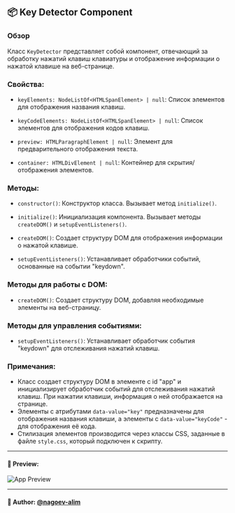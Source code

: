 ## 📦 Key Detector Component

### Обзор

Класс `KeyDetector` представляет собой компонент, отвечающий за обработку нажатий клавиш клавиатуры и отображение информации о нажатой клавише на веб-странице.

### Свойства:

- `keyElements: NodeListOf<HTMLSpanElement> | null`: Список элементов для отображения названия клавиш.

- `keyCodeElements: NodeListOf<HTMLSpanElement> | null`: Список элементов для отображения кодов клавиш.

- `preview: HTMLParagraphElement | null`: Элемент для предварительного отображения текста.

- `container: HTMLDivElement | null`: Контейнер для скрытия/отображения элементов.

### Методы:

- `constructor()`: Конструктор класса. Вызывает метод `initialize()`.

- `initialize()`: Инициализация компонента. Вызывает методы `createDOM()` и `setupEventListeners()`.

- `createDOM()`: Создает структуру DOM для отображения информации о нажатой клавише.

- `setupEventListeners()`: Устанавливает обработчики событий, основанные на событии "keydown".

### Методы для работы с DOM:

- `createDOM()`: Создает структуру DOM, добавляя необходимые элементы на веб-страницу.

### Методы для управления событиями:

- `setupEventListeners()`: Устанавливает обработчик события "keydown" для отслеживания нажатий клавиш.

### Примечания:
- Класс создает структуру DOM в элементе с id "app" и инициализирует обработчик событий для отслеживания нажатий клавиш. При нажатии клавиши, информация о ней отображается на странице.
- Элементы с атрибутами `data-value="key"` предназначены для отображения названия клавиши, а элементы с `data-value="keyCode"` - для отображения её кода.
- Стилизация элементов производится через классы CSS, заданные в файле `style.css`, который подключен к скрипту.





---
#### 🌄 Preview:
![App Preview](https://lh3.googleusercontent.com/drive-viewer/AITFw-we--QLVGaSVGUkGD2FBzZZP9EoWadtLsv9jVepehWavEJXyIZoqYr7EtjmSQmqUJ5nmC7_XGJ_EkalgDaUDZ10Qwy5lQ=s1600)


-----
#### 🙌 Author: [@nagoev-alim](https://github.com/nagoev-alim)

